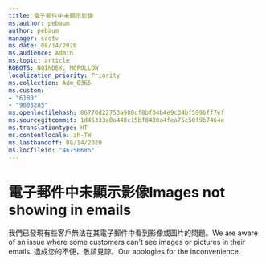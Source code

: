 ```yaml
---
title: 電子郵件中未顯示影像
ms.author: pebaum
author: pebaum
manager: scotv
ms.date: 08/14/2020
ms.audience: Admin
ms.topic: article
ROBOTS: NOINDEX, NOFOLLOW
localization_priority: Priority
ms.collection: Adm_O365
ms.custom:
- "6180"
- "9003285"
ms.openlocfilehash: 86770d22753a980cf8bf04b4e9c34bf599bff7ef
ms.sourcegitcommit: 1d45333a0a448c15bf8430a4fea75c50f9b7464e
ms.translationtype: HT
ms.contentlocale: zh-TW
ms.lasthandoff: 08/14/2020
ms.locfileid: "46756685"
---
```

# <a name="images-not-showing-in-emails"></a><span data-ttu-id="90c0c-102">電子郵件中未顯示影像</span><span class="sxs-lookup"><span data-stu-id="90c0c-102">Images not showing in emails</span></span>

<span data-ttu-id="90c0c-103">我們已發現有些客戶無法在其電子郵件中看到影像或圖片的問題。</span><span class="sxs-lookup"><span data-stu-id="90c0c-103">We are aware of an issue where some customers can't see images or pictures in their emails.</span></span> <span data-ttu-id="90c0c-104">造成您的不便，敬請見諒。</span><span class="sxs-lookup"><span data-stu-id="90c0c-104">Our apologies for the inconvenience.</span></span>